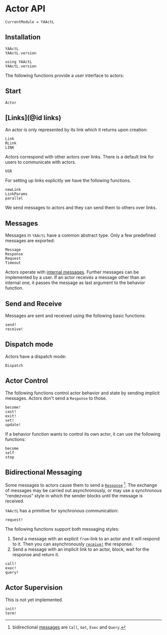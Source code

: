 # Actor API

```@meta
CurrentModule = YAActL
```

## Installation

```@docs
YAActL
YAActL.version
```

```@repl
using YAActL
YAActL.version
```

The following functions provide a user interface to actors:

## Start

```@docs
Actor
```

## [Links](@id links)

An actor is only represented by its link which it returns upon creation:

```@docs
Link
RLink
LINK
```

Actors correspond with other actors over links. There is a default link for users to communicate with actors.

```@docs
USR
```

For setting up links explicitly we have the following functions.

```@docs
newLink
LinkParams
parallel
```

We send messages to actors and they can send them to others over links.

## Messages

Messages in `YAActL` have a common abstract type. Only a few predefined messages are exported:

```@docs
Message
Response
Request
Timeout
```

Actors operate with [internal messages](messages.md). Further messages can be implemented by a user. If an actor receives a message other than an internal one, it passes the message as last argument to the behavior function.

## Send and Receive

Messages are sent and received using the following basic functions:

```@docs
send!
receive!
```

## Dispatch mode

Actors have a dispatch mode:

```@docs
Dispatch
```

## Actor Control

The following functions control actor behavior and state by sending implicit messages. Actors don't send a `Response` to those.

```@docs
become!
cast!
exit!
set!
update!
```

If a behavior function wants to control its own actor, it can use the following functions:

```@docs
become
self
stop
```

## Bidirectional Messaging

Some messages to actors cause them to send a [`Response`](@ref) [^1]. The exchange of messages may be carried out asynchronously, or may use a synchronous "rendezvous" style in which the sender blocks until the message is received.

`YAActL` has a primitive for synchronous communication:

```@docs
request!
```

The following functions support both messaging styles:

1. Send a message with an explicit `from`-link to an actor and it will respond to it. Then you can asynchronously [`receive!`](@ref) the response.
2. Send a message with an implicit link to an actor, block, wait for the response and return it.

```@docs
call!
exec!
query!
```

## Actor Supervision

This is not yet implemented.

```@docs
init!
term!
```

[^1]: bidirectional [messages](messages.md) are `Call`, `Get`, `Exec` and `Query`.

